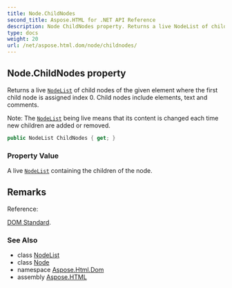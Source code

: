 ```yaml
---
title: Node.ChildNodes
second_title: Aspose.HTML for .NET API Reference
description: Node ChildNodes property. Returns a live NodeList of child nodes of the given element where the first child node is assigned index 0. Child nodes include elements text and comments
type: docs
weight: 20
url: /net/aspose.html.dom/node/childnodes/
---
```

## Node.ChildNodes property

Returns a live [`NodeList`](../../../aspose.html.collections/nodelist/) of child nodes of the given element where the first child node is assigned index 0. Child nodes include elements, text and comments.

Note: The [`NodeList`](../../../aspose.html.collections/nodelist/) being live means that its content is changed each time new children are added or removed.

```csharp
public NodeList ChildNodes { get; }
```

### Property Value

A live [`NodeList`](../../../aspose.html.collections/nodelist/) containing the children of the node.

## Remarks

Reference:

[DOM Standard](https://dom.spec.whatwg.org/#dom-node-childnodes).

### See Also

* class [NodeList](../../../aspose.html.collections/nodelist/)
* class [Node](../)
* namespace [Aspose.Html.Dom](../../../aspose.html.dom/)
* assembly [Aspose.HTML](../../../)
